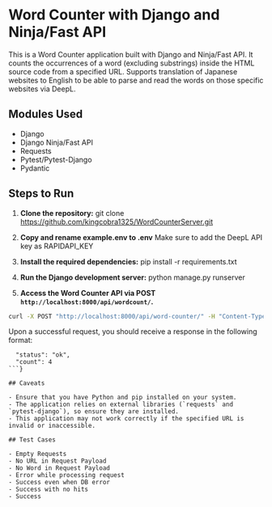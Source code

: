 # Word Counter with Django and Ninja/Fast API

This is a Word Counter application built with Django and Ninja/Fast API. It counts the occurrences of a word (excluding substrings) inside the HTML source code from a specified URL. Supports translation of Japanese websites to English to be able to parse and read the words on those specific websites via DeepL.

## Modules Used

- Django
- Django Ninja/Fast API
- Requests
- Pytest/Pytest-Django
- Pydantic

## Steps to Run

1. **Clone the repository:**
git clone https://github.com/kingcobra1325/WordCounterServer.git


2. **Copy and rename example.env to .env**
Make sure to add the DeepL API key as RAPIDAPI_KEY


3. **Install the required dependencies:**
pip install -r requirements.txt


4. **Run the Django development server:**
python manage.py runserver


5. **Access the Word Counter API via POST `http://localhost:8000/api/wordcount/`.**
```bash
curl -X POST "http://localhost:8000/api/word-counter/" -H "Content-Type: application/json" -d '{"url": "https://example.com", "word": "domain"}'
```
Upon a successful request, you should receive a response in the following format:

```{
  "status": "ok",
  "count": 4
```}

## Caveats

- Ensure that you have Python and pip installed on your system.
- The application relies on external libraries (`requests` and `pytest-django`), so ensure they are installed.
- This application may not work correctly if the specified URL is invalid or inaccessible.

## Test Cases

- Empty Requests
- No URL in Request Payload
- No Word in Request Payload
- Error while processing request
- Success even when DB error
- Success with no hits
- Success